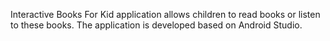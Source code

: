 Interactive Books For Kid application allows children to read books or listen to these books. 
The application is developed based on Android Studio.
